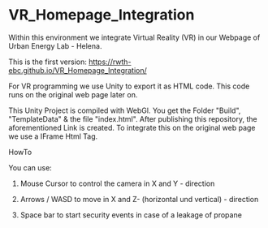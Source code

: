 # VR_Homepage_Integration

Within this environment we integrate Virtual Reality (VR) in our Webpage of Urban Energy Lab - Helena. 

This is the first version: https://rwth-ebc.github.io/VR_Homepage_Integration/

For VR programming we use Unity to export it as HTML code. This code runs on the original web page later on.

This Unity Project is compiled with WebGl.
You get the Folder "Build", "TemplateData" & the file "index.html".
After publishing this repository, the aforementioned Link is created.
To integrate this on the original web page we use a IFrame Html Tag.

HowTo

You can use:

1) Mouse Cursor to control the camera in X and Y - direction

2) Arrows / WASD to move in X and Z- (horizontal und vertical) - direction 

3) Space bar to start security events in case of a leakage of propane
	



